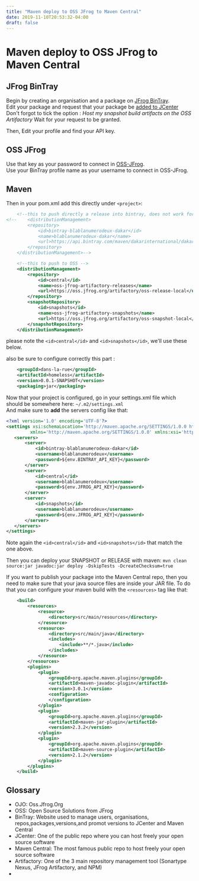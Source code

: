 ```yaml
---
title: "Maven deploy to OSS JFrog to Maven Central"
date: 2019-11-10T20:53:32-04:00
draft: false
---
```

# Maven deploy to OSS JFrog to Maven Central

## JFrog BinTray


Begin by creating an organisation and a package on [JFrog BinTray](https://bintray.com/dakarinternational).   
Edit your package and request that your package be [added to JCenter](https://www.jfrog.com/confluence/display/RTF/Deploying+Snapshots+to+oss.jfrog.org)  
Don't forgot to tick the option : *Host my snapshot build artifacts on the OSS Artifactory*
Wait for your request to be granted.


Then, Edit your profile and find your API key.  

## OSS JFrog

Use that key as your password to connect in [OSS-JFrog](https://oss.jfrog.org/artifactory/webapp/#/home).  
Use your BinTray profile name as your username to connect in OSS-JFrog.


## Maven

Then in your pom.xml add this directly under `<project>`: 
```xml
	<!--this to push directly a release into bintray, does not work for snapshot though-->
<!--	<distributionManagement>
		<repository>
			<id>bintray-blablanumerodeux-dakar</id>
			<name>blablanumerodeux-dakar</name>
			<url>https://api.bintray.com/maven/dakarinternational/dakar/dakar/;publish=1</url>
		</repository>
	</distributionManagement>-->

	<!--this to push to OSS -->
	<distributionManagement>
		<repository>
			<id>central</id>
			<name>oss-jfrog-artifactory-releases</name>
			<url>https://oss.jfrog.org/artifactory/oss-release-local</url>
		</repository>
		<snapshotRepository>
			<id>snapshots</id>
			<name>oss-jfrog-artifactory-snapshots</name>
			<url>https://oss.jfrog.org/artifactory/oss-snapshot-local</url>
		</snapshotRepository>
	</distributionManagement>
```
  
please note the `<id>central</id>` and `<id>snapshots</id>`, we'll use these below.

also be sure to configure correctly this part :  
```xml
	<groupId>dans-la-rue</groupId>
	<artifactId>homeless</artifactId>
	<version>0.0.1-SNAPSHOT</version>
	<packaging>jar</packaging>
```


Now that your project is configured, go in your settings.xml file which should be somewhere here: `~/.m2/settings.xml`   
And make sure to **add** the servers config like that:  
 ```xml
<?xml version='1.0' encoding='UTF-8'?>
<settings xsi:schemaLocation='http://maven.apache.org/SETTINGS/1.0.0 http://maven.apache.org/xsd/settings-1.0.0.xsd'
          xmlns='http://maven.apache.org/SETTINGS/1.0.0' xmlns:xsi='http://www.w3.org/2001/XMLSchema-instance'>
    <servers>
        <server>
            <id>bintray-blablanumerodeux-dakar</id>
            <username>blablanumerodeux</username>
            <password>${env.BINTRAY_API_KEY}</password>
        </server>
        <server>
            <id>central</id>
            <username>blablanumerodeux</username>
            <password>${env.JFROG_API_KEY}</password>
        </server>
        <server>
            <id>snapshots</id>
            <username>blablanumerodeux</username>
            <password>${env.JFROG_API_KEY}</password>
        </server>
    </servers>
</settings>
```

Note again the `<id>central</id>` and  `<id>snapshots</id>` that match the one above.


Then you can deploy your SNAPSHOT or RELEASE with maven: `mvn clean source:jar javadoc:jar deploy -DskipTests -DcreateChecksum=true`


If you want to publish your package into the Maven Central repo, then you need to make sure that your java source files are inside your JAR file. 
To do that you can configure your maven build with the `<resources>` tag like that: 

```xml
	<build>
		<resources>
			<resource>
				<directory>src/main/resources</directory>
			</resource>
			<resource>
				<directory>src/main/java</directory>
				<includes>
					<include>**/*.java</include>
				</includes>
			</resource>
		</resources>
		<plugins>
			<plugin>
				<groupId>org.apache.maven.plugins</groupId>
				<artifactId>maven-javadoc-plugin</artifactId>
				<version>3.0.1</version>
				<configuration>
				</configuration>
			</plugin>
			<plugin>
				<groupId>org.apache.maven.plugins</groupId>
				<artifactId>maven-jar-plugin</artifactId>
				<version>2.3.2</version>
			</plugin>
			<plugin>
				<groupId>org.apache.maven.plugins</groupId>
				<artifactId>maven-source-plugin</artifactId>
				<version>2.1.2</version>
			</plugin>
		</plugins>
	</build>

```

## Glossary

 - OJO: Oss.Jfrog.Org
 - OSS: Open Source Solutions from JFrog
 - BinTray: Website used to manage users, organisations, repos,packages,versions,and promot versions to JCenter and Maven Central
 -  JCenter: One of the public repo where you can host freely your open source software
 - Maven Central: The most famous public repo to host freely your open source software
 - Artifactory: One of the 3 main repository management tool (Sonartype Nexus, JFrog Artifactory, and NPM)
 - 

<!--stackedit_data:
eyJoaXN0b3J5IjpbMTkxMTQyMTUxMSw4NTUxOTI3NjIsMjkxMD
Y2NjNdfQ==
-->